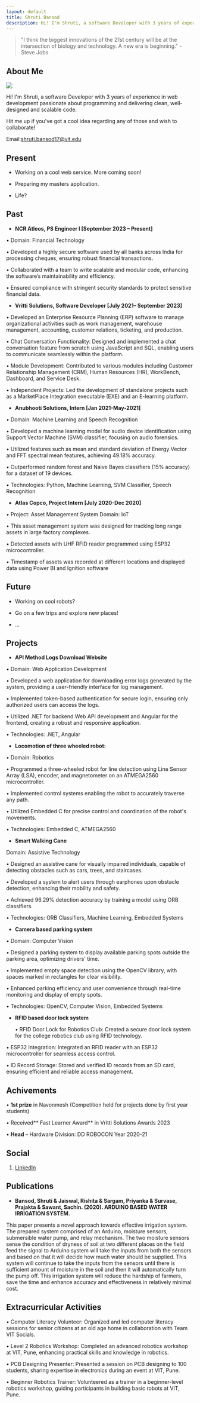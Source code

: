 ```yaml
---
layout: default
title: Shruti Bansod
description: Hi! I'm Shruti, a software Developer with 3 years of experience in web development passionate about programming and delivering clean, well-designed and scalable code.
---
```


> "I think the biggest innovations of the 21st century will be at the intersection of biology and technology. A new era is beginning." - Steve Jobs


## About Me

<img class="profile-picture" src="taklu.png">

Hi! I'm Shruti, a software Developer with 3 years of experience in web development passionate about programming and delivering clean, well-designed and scalable code.

Hit me up if you've got a cool idea regarding any of those and wish to collaborate!

Email:[shruti.bansod17@vit.edu](mailto:shruti.bansod17@vit.edu?subject=Webpage)


## Present

* Working on a cool web service. More coming soon!

* Preparing my masters application.

* Life?


## Past

* **NCR Atleos, PS Engineer I  [September 2023 – Present]**

• Domain: Financial Technology

• Developed a highly secure software used by all banks across India for processing cheques, ensuring robust financial
transactions.

• Collaborated with a team to write scalable and modular code, enhancing the software’s maintainability and
efficiency.

• Ensured compliance with stringent security standards to protect sensitive financial data.
	

* **Vritti Solutions, Software Developer [July 2021– September 2023]**	

• Developed an Enterprise Resource Planning (ERP) software to manage organizational activities such as work 
management, warehouse management, accounting, customer relations, ticketing, and production.

• Chat Conversation Functionality: Designed and implemented a chat conversation feature from scratch using JavaScript and SQL, enabling users to communicate seamlessly within the platform.

• Module Development: Contributed to various modules including Customer Relationship Management (CRM), Human Resources (HR), WorkBench, Dashboard, and Service Desk.

• Independent Projects: Led the development of standalone projects such as a MarketPlace Integration executable (EXE) and an E-learning platform.



* **Anubhooti Solutions, Intern [Jan 2021-May-2021]**

• Domain: Machine Learning and Speech Recognition

• Developed a machine learning model for audio device identification using Support Vector Machine (SVM) classifier,
focusing on audio forensics.

• Utilized features such as mean and standard deviation of Energy Vector and FFT spectral mean features, achieving
49.18% accuracy.

• Outperformed random forest and Naive Bayes classifiers (15% accuracy) for a dataset of 19 devices.

• Technologies: Python, Machine Learning, SVM Classifier, Speech Recognition



* **Atlas Copco, Project Intern [July 2020-Dec 2020]**
  
• Project: Asset Management System Domain: IoT

• This asset management system was designed for tracking long range assets in large factory complexes.

• Detected assets with UHF RFID reader programmed using ESP32 microcontroller.

• Timestamp of assets was recorded at different locations and displayed data using Power BI and Ignition software


## Future


* Working on cool robots?

* Go on a few trips and explore new places!

* ...

## Projects

* **API Method Logs Download Website**

• Domain: Web Application Development

• Developed a web application for downloading error logs generated by the system, providing a user-friendly
interface for log management.

• Implemented token-based authentication for secure login, ensuring only authorized users can access the logs.

• Utilized .NET for backend Web API development and Angular for the frontend, creating a robust and responsive
application.

• Technologies: .NET, Angular
  

* **Locomotion of three wheeled robot:**

• Domain: Robotics

• Programmed a three-wheeled robot for line detection using Line Sensor Array (LSA), encoder, and magnetometer on
an ATMEGA2560 microcontroller.

• Implemented control systems enabling the robot to accurately traverse any path.

• Utilized Embedded C for precise control and coordination of the robot's movements.

• Technologies: Embedded C, ATMEGA2560

* **Smart Walking Cane**

Domain: Assistive Technology

• Designed an assistive cane for visually impaired individuals, capable of detecting obstacles such as cars, trees, and staircases.

• Developed a system to alert users through earphones upon obstacle detection, enhancing their mobility and safety.

• Achieved 96.29% detection accuracy by training a model using ORB classifiers.

• Technologies: ORB Classifiers, Machine Learning, Embedded Systems



* **Camera based parking system**

• Domain: Computer Vision

• Designed a parking system to display available parking spots outside the parking area, optimizing drivers' time.

• Implemented empty space detection using the OpenCV library, with spaces marked in rectangles for clear visibility.

• Enhanced parking efficiency and user convenience through real-time monitoring and display of empty spots.

• Technologies: OpenCV, Computer Vision, Embedded Systems



* **RFID based door lock system**

  • RFID Door Lock for Robotics Club: Created a secure door lock system for the college robotics club using RFID
technology.

• ESP32 Integration: Integrated an RFID reader with an ESP32 microcontroller for seamless access control.

• ID Record Storage: Stored and verified ID records from an SD card, ensuring efficient and reliable access
management.


## Achivements

• **1st prize** in Navonmesh (Competition held for projects done by first year students)

• Received** Fast Learner Award** in Vritti Solutions Awards 2023

• **Head** – Hardware Division: DD ROBOCON Year 2020-21


## Social

1. [LinkedIn](https://www.linkedin.com/in/shrutibansod/)  


## Publications

* ****Bansod, Shruti** & Jaiswal, Rishita & Sargam, Priyanka & Survase, Prajakta & Sawant, Sachin. (2020). ARDUINO BASED
WATER IRRIGATION SYSTEM.**

This paper presents a novel approach towards effective irrigation system. The prepared system comprised of
an Arduino, moisture sensors, submersible water pump, and relay mechanism. The two moisture sensors sense
the condition of dryness of soil at two different places on the field feed the signal to Arduino system will take
the inputs from both the sensors and based on that it will decide how much water should be supplied. This
system will continue to take the inputs from the sensors until there is sufficient amount of moisture in the soil
and then it will automatically turn the pump off. This irrigation system will reduce the hardship of farmers,
save the time and enhance accuracy and effectiveness in relatively minimal cost.



## Extracurricular Activities

• Computer Literacy Volunteer: Organized and led computer literacy sessions for senior citizens at an old
age home in collaboration with Team VIT Socials.

• Level 2 Robotics Workshop: Completed an advanced robotics workshop at VIT, Pune, enhancing practical
skills and knowledge in robotics.

• PCB Designing Presenter: Presented a session on PCB designing to 100 students, sharing expertise in
electronics during an event at VIT, Pune.

• Beginner Robotics Trainer: Volunteered as a trainer in a beginner-level robotics workshop, guiding
participants in building basic robots at VIT, Pune.



